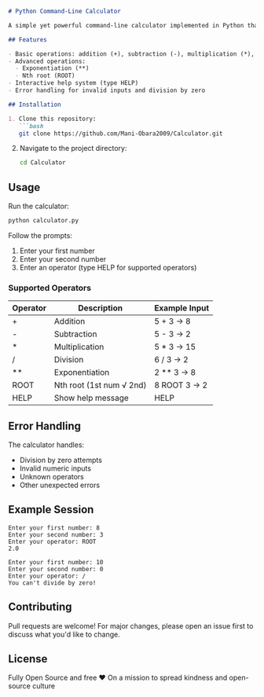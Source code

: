 ```markdown
# Python Command-Line Calculator

A simple yet powerful command-line calculator implemented in Python that supports basic arithmetic operations, exponents, and roots.

## Features

- Basic operations: addition (+), subtraction (-), multiplication (*), division (/)
- Advanced operations:
  - Exponentiation (**)
  - Nth root (ROOT)
- Interactive help system (type HELP)
- Error handling for invalid inputs and division by zero

## Installation

1. Clone this repository:
   ```bash
   git clone https://github.com/Mani-Obara2009/Calculator.git
   ```
2. Navigate to the project directory:
   ```bash
   cd Calculator
   ```

## Usage

Run the calculator:
```bash
python calculator.py
```

Follow the prompts:
1. Enter your first number
2. Enter your second number
3. Enter an operator (type HELP for supported operators)

### Supported Operators

| Operator | Description               | Example Input |
|----------|---------------------------|---------------|
| +        | Addition                  | 5 + 3 → 8     |
| -        | Subtraction               | 5 - 3 → 2     |
| *        | Multiplication            | 5 * 3 → 15    |
| /        | Division                  | 6 / 3 → 2     |
| **       | Exponentiation            | 2 ** 3 → 8    |
| ROOT     | Nth root (1st num √ 2nd)  | 8 ROOT 3 → 2  |
| HELP     | Show help message         | HELP          |

## Error Handling

The calculator handles:
- Division by zero attempts
- Invalid numeric inputs
- Unknown operators
- Other unexpected errors

## Example Session

```
Enter your first number: 8
Enter your second number: 3
Enter your operator: ROOT
2.0

Enter your first number: 10
Enter your second number: 0
Enter your operator: /
You can't divide by zero!
```

## Contributing

Pull requests are welcome! For major changes, please open an issue first to discuss what you'd like to change.

## License
Fully Open Source and free ❤️ 
On a mission to spread kindness and open-source culture
